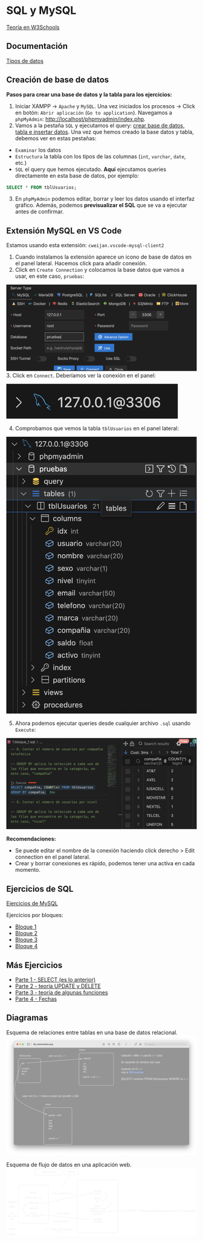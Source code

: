 # SQL y MySQL

[Teoría en W3Schools](https://www.w3schools.com/sql/)

## Documentación

[Tipos de datos](https://dev.mysql.com/doc/refman/8.0/en/data-types.html)

## Creación de base de datos

**Pasos para crear una base de datos y la tabla para los ejercicios:**

1. Iniciar XAMPP -> `Apache` y `MySQL`. Una vez iniciados los procesos -> Click en botón: `Abrir aplicación` (`Go to application`). Navegamos a `phpMyAdmin`: [http://localhost/phpmyadmin/index.php](http://localhost/phpmyadmin/).
2. Vamos a la pestaña `SQL` y ejecutamos el query: [crear base de datos, tabla e insertar datos](0.crear_db.sql). Una vez que hemos creado la base datos y tabla, debemos ver en estas pestañas: 
  - `Examinar` los datos
  - `Estructura` la tabla con los tipos de las columnas (`int`, `varchar`, `date`, etc.)
  - `SQL` el query que hemos ejecutado. **Aquí** ejecutamos queries directamente en esta base de datos, por ejemplo:
  ```sql
  SELECT * FROM tblUsuarios;
  ```
3. En `phpMyAdmin` podemos editar, borrar y leer los datos usando el interfaz gráfico. Además, podemos **previsualizar el SQL** que se va a ejecutar antes de confirmar.

## Extensión MySQL en VS Code

Estamos usando esta extensión: `cweijan.vscode-mysql-client2`

1. Cuando instalamos la extensión aparece un icono de base de datos en el panel lateral. Hacemos click para añadir conexión.
2. Click en `Create Connection` y colocamos la base datos que vamos a usar, en este caso, `pruebas`:

![Captura extensión mysql](extension.png)
3. Click en `Connect`. Deberíamos ver la conexión en el panel:

![Captura conexión mysql](conexion.png)

4. Comprobamos que vemos la tabla `tblUsuarios` en el panel lateral:

![Captura tablas mysql](tabla.png)

5. Ahora podemos ejecutar queries desde cualquier archivo `.sql` usando `Execute`:

![Botón para ejecutar query](execute-btn.png)

**Recomendaciones:**
  - Se puede editar el nombre de la conexión haciendo click derecho > Edit connection en el panel lateral.
  - Crear y borrar conexiones es rápido, podemos tener una activa en cada momento. 

## Ejercicios de SQL

[Ejercicios de MySQL](https://parzibyte.me/blog/2018/02/06/ejercicios-resueltos-consultas-sql-mysql/amp/)

Ejercicios por bloques:

- [Bloque 1](1.bloque1.sql)
- [Bloque 2](2.bloque2.sql)
- [Bloque 3](3.bloque3.sql)
- [Bloque 4](4.bloque4.sql)

## Más Ejercicios

- [Parte 1 - SELECT (es lo anterior)](https://parzibyte.me/blog/2018/02/06/ejercicios-resueltos-consultas-sql-mysql/)
- [Parte 2 - teoría UPDATE y DELETE](https://parzibyte.me/blog/2018/02/12/ejercicios-mysql-cadena-update-delete/)
- [Parte 3 - teoría de algunas funciones](https://parzibyte.me/blog/2018/02/23/mas-ejercicios-resueltos-mysql-combinando-funciones/)
- [Parte 4 - Fechas](https://parzibyte.me/blog/2020/12/28/ejercicios-resueltos-mysql-4/)

## Diagramas
Esquema de relaciones entre tablas en una base de datos relacional.
![Base de datos relacionales](./db_relacionales.png)

Esquema de flujo de datos en una aplicación web.
![Front y back end con db](./front_y_back.png)